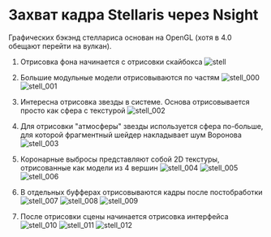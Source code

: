 # Захват кадра Stellaris через Nsight

Графических бэкэнд стеллариса основан на OpenGL (хотя в 4.0 обещают перейти на вулкан).

1. Отрисовка фона начинается с отрисовки скайбокса
![stell](https://github.com/user-attachments/assets/cc6795af-cd53-4359-ac12-5cb91aca464c)

2. Большие модульные модели отрисовываются по частям
![stell_000](https://github.com/user-attachments/assets/ef0cd851-5ad0-492a-b667-f97082efc0a2)
![stell_001](https://github.com/user-attachments/assets/51614d4d-48f8-479c-97f4-9aabc4550493)

4. Интересна отрисовка звезды в системе. Основа отрисовывается просто как сфера с текстурой
![stell_002](https://github.com/user-attachments/assets/affdd0ec-ac0d-47eb-b442-25a65cc3172d)

5. Для отрисовки "атмосферы" звезды используется сфера по-больше, для которой фрагментный шейдер накладывает шум Воронова
![stell_003](https://github.com/user-attachments/assets/dc001e44-6e0d-4f07-b914-04b47ac163cf)


7. Коронарные выбросы представляют собой 2D текстуры, отрисованные как модели из 4 вершин
![stell_004](https://github.com/user-attachments/assets/0b896af8-6f34-4fd9-8a7c-dd0243847eaa)
![stell_005](https://github.com/user-attachments/assets/20375993-39c0-47bc-9d22-2961467bc1d9)
![stell_006](https://github.com/user-attachments/assets/dd1596e7-3960-420c-aee2-8305770d2c41)

9. В отдельных буфферах отрисовываются кадры после постобработки
![stell_007](https://github.com/user-attachments/assets/3cdf2b00-209f-4303-8297-26bd10bee154)
![stell_008](https://github.com/user-attachments/assets/36b91a74-202b-4803-a8f5-0012799edf32)
![stell_009](https://github.com/user-attachments/assets/80e978a0-0589-4bd3-93f7-8d58b97c885e)

7. После отрисовки сцены начинается отрисовка интерфейса
![stell_010](https://github.com/user-attachments/assets/2526536e-cc8d-4228-a557-13bd9c0cd3e2)
![stell_011](https://github.com/user-attachments/assets/b5aa89ac-64e7-4366-9d89-61675ca165ff)
![stell_012](https://github.com/user-attachments/assets/8da23e5b-78f9-449b-b1c3-3345a701484d)
